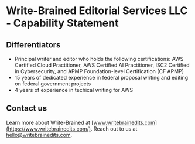 # Write-Brained Editorial Services LLC - Capability Statement


## Differentiators

- Principal writer and editor who holds the following certifications: AWS Certified Cloud Practitioner, AWS Certified AI Practitioner, ISC2 Certified in Cybersecurity, and APMP Foundation-level Certification (CF APMP)
- 15 years of dedicated experience in federal proposal writing and editing on federal government projects 
- 4 years of experience in techical writing for AWS

## Contact us

Learn more about Write-Brained at [www.writebrainedits.com](https://www.writebrainedits.com/). Reach out to us at [hello@writebrainedits.com](mailto:hello@writebrainedits.com).
